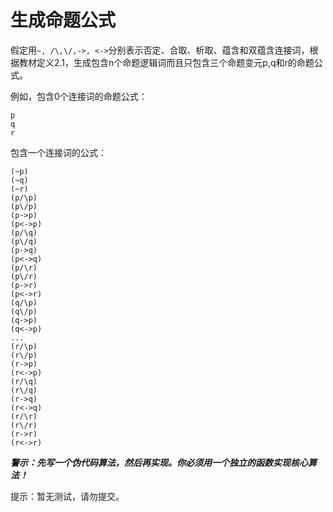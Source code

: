 # 生成命题公式

假定用`~, /\,\/,->, <->`分别表示否定、合取、析取、蕴含和双蕴含连接词，根据教材定义2.1，生成包含n个命题逻辑词而且只包含三个命题变元p,q和r的命题公式。

例如，包含0个连接词的命题公式：
```
p
q
r
```
包含一个连接词的公式：
```
(~p)
(~q)
(~r)
(p/\p)
(p\/p)
(p->p)
(p<->p)
(p/\q)
(p\/q)
(p->q)
(p<->q)
(p/\r)
(p\/r)
(p->r)
(p<->r)
(q/\p)
(q\/p)
(q->p)
(q<->p)
...
(r/\p)
(r\/p)
(r->p)
(r<->p)
(r/\q)
(r\/q)
(r->q)
(r<->q)
(r/\r)
(r\/r)
(r->r)
(r<->r)
```
***警示：先写一个伪代码算法，然后再实现。你必须用一个独立的函数实现核心算法！***

提示：暂无测试，请勿提交。
